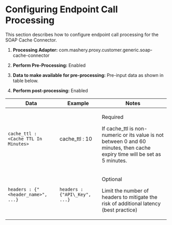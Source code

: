 ﻿---
sidebar_position: 4
---

# Configuring Endpoint Call Processing

<head>
  <meta name="guidename" content="API Management"/>
  <meta name="context" content="GUID-7848898e-7120-43bc-bce6-b2af3655f7b8"/>
</head>

This section describes how to configure endpoint call processing for the SOAP Cache Connector. 

1. **Processing Adapter:** com.mashery.proxy.customer.generic.soap-cache-connector

2. **Perform Pre-Processing:** Enabled 

3. **Data to make available for pre-processing:** Pre-input data as shown in table below. 

4. **Perform post-processing:** Enabled 

|**Data** |**Example** |**Notes** |
  | ------ | ---- | ----- |
|`cache_ttl : <Cache TTL In Minutes>`|cache\_ttl : 10|<p>Required </p><p>If cache\_ttl is non-numeric or its value is not between 0 and 60 minutes, then cache expiry time will be set as 5 minutes. </p>|
|`headers : {"<header_name>", ...}` |`headers : {"API\_Key", ...}` |<p>Optional </p><p>Limit the number of headers to mitigate the risk of additional latency (best practice) </p>|

